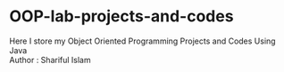 # OOP-lab-projects-and-codes
Here I store my Object Oriented Programming Projects and Codes Using Java
<br>
Author : Shariful Islam
